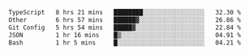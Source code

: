 <!--START_SECTION:waka-->

```txt
TypeScript   8 hrs 21 mins   ████████░░░░░░░░░░░░░░░░░   32.30 %
Other        6 hrs 57 mins   ██████▓░░░░░░░░░░░░░░░░░░   26.86 %
Git Config   5 hrs 54 mins   █████▓░░░░░░░░░░░░░░░░░░░   22.84 %
JSON         1 hr 16 mins    █▒░░░░░░░░░░░░░░░░░░░░░░░   04.91 %
Bash         1 hr 5 mins     █░░░░░░░░░░░░░░░░░░░░░░░░   04.21 %
```

<!--END_SECTION:waka-->